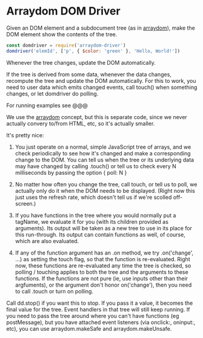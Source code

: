 
Arraydom DOM Driver
===================

Given an DOM element and a subdocument tree (as in [arraydom](https://github.com/sandhawke/arraydom)), make the DOM element show the contents of the tree.

```js
const domdriver = require('arraydom-driver')
domdriver('elemId', ['p', { $color: 'green' }, 'Hello, World!'])
```

Whenever the tree changes, update the DOM automatically.

If the tree is derived from some data, whenever the data changes, recompute the tree and update the DOM automatically.   For this to work, you need to user data which emits changed events, call touch() when something changes, or let domdriver do polling.

For running examples see @@@

We use the [arraydom](https://github.com/sandhawke/arraydom) concept, but this is separate code, since we never actually convery to/from HTML, etc, so it's actually smaller.

It's pretty nice:

1.  You just operate on a normal, simple JavaScript tree of arrays, and we check periodically to see how it's changed and make a corresponding change to the DOM.  You can tell us when the tree or its underlying data may have changed by calling .touch() or tell us to check every N milliseconds by passing the option { poll: N }

2.  No matter how often you change the tree, call touch, or tell us to poll, we actually only do it when the DOM needs to be displayed. (Right now this just uses the refresh rate, which doesn't tell us if we're scolled off-screen.)

3.  If you have functions in the tree where you would normally put a tagName, we evaluate it for you (with its children provided as arguments).  Its output will be taken as a new tree to use in its place for this run-through.  Its output can contain functions as well, of course, which are also evaluated.  

4.  If any of the function argument has an .on method, we try .on('change', ...) as setting the touch flag, so that the function is re-evaluated.  Right now, these functions are re-evaluated any time the tree is checked, so polling / touching applies to both the tree and the arguments to these functions.  If the functions are not pure (ie, use inputs other than their argfuments), or the argument don't honor on('change'), then you need to call .touch or turn on polling.

Call dd.stop() if you want this to stop.  If you pass it a value, it becomes the final value for the tree.  Event handlers in that tree will still keep running. 
If you need to pass the tree around where you can't have functions (eg postMessage), but you have attached event listeners (via onclick:, oninput:, etc), you can use arraydom.makeSafe and arraydom.makeUnsafe.
